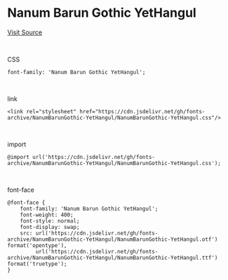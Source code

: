 # Nanum Barun Gothic YetHangul

[Visit Source](https://hangeul.naver.com/font)

&nbsp;

CSS

```
font-family: 'Nanum Barun Gothic YetHangul';
```

&nbsp;

link

```
<link rel="stylesheet" href="https://cdn.jsdelivr.net/gh/fonts-archive/NanumBarunGothic-YetHangul/NanumBarunGothic-YetHangul.css"/>
```

&nbsp;

import

```
@import url('https://cdn.jsdelivr.net/gh/fonts-archive/NanumBarunGothic-YetHangul/NanumBarunGothic-YetHangul.css');
```

&nbsp;

font-face

```
@font-face {
    font-family: 'Nanum Barun Gothic YetHangul';
    font-weight: 400;
    font-style: normal;
    font-display: swap;
    src: url('https://cdn.jsdelivr.net/gh/fonts-archive/NanumBarunGothic-YetHangul/NanumBarunGothic-YetHangul.otf') format('opentype'),
         url('https://cdn.jsdelivr.net/gh/fonts-archive/NanumBarunGothic-YetHangul/NanumBarunGothic-YetHangul.ttf') format('truetype');
}
```

